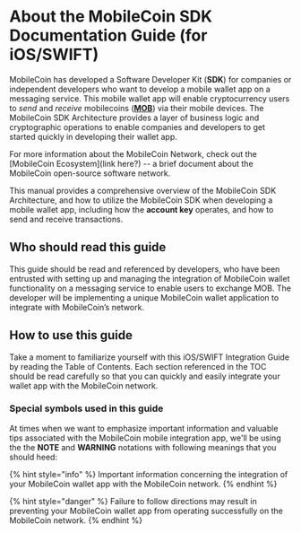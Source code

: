 # About the MobileCoin SDK Documentation Guide (for iOS/SWIFT)

MobileCoin has developed a Software Developer Kit (**SDK**) for companies or independent developers who want to develop a mobile wallet app on a messaging service. This mobile wallet app will enable cryptocurrency users to _send_ and _receive_ mobilecoins ([**MOB**](glossary.md)) via their mobile devices. The MobileCoin SDK Architecture provides a layer of business logic and cryptographic operations to enable companies and developers to get started quickly in developing their wallet app.

For more information about the MobileCoin Network, check out the \[MobileCoin Ecosystem]\(link here?) -- a brief document about the MobileCoin open-source software network.

This manual provides a comprehensive overview of the MobileCoin SDK Architecture, and how to utilize the MobileCoin SDK when developing a mobile wallet app, including how the **account key** operates, and how to send and receive transactions.

## Who should read this guide

This guide should be read and referenced by developers, who have been entrusted with setting up and managing the integration of MobileCoin wallet functionality on a messaging service to enable users to exchange MOB. The developer will be implementing a unique MobileCoin wallet application to integrate with MobileCoin’s network.

## How to use this guide

Take a moment to familiarize yourself with this iOS/SWIFT Integration Guide by reading the Table of Contents. Each section referenced in the TOC should be read carefully so that you can quickly and easily integrate your wallet app with the MobileCoin network.

### Special symbols used in this guide

At times when we want to emphasize important information and valuable tips associated with the MobileCoin mobile integration app, we'll be using the the **NOTE** and **WARNING** notations with following meanings that you should heed:

{% hint style="info" %}
Important information concerning the integration of your MobileCoin wallet app with the MobileCoin network.
{% endhint %}

{% hint style="danger" %}
Failure to follow directions may result in preventing your MobileCoin wallet app from operating successfully on the MobileCoin network.
{% endhint %}
